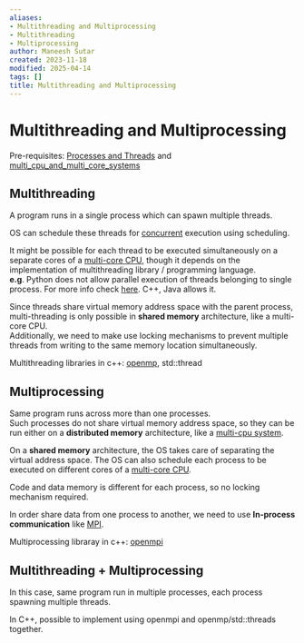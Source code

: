 ```yaml
---
aliases:
- Multithreading and Multiprocessing
- Multithreading
- Multiprocessing
author: Maneesh Sutar
created: 2023-11-18
modified: 2025-04-14
tags: []
title: Multithreading and Multiprocessing
---
```


# Multithreading and Multiprocessing

Pre-requisites: [Processes and Threads](program_processes_threads.md) and [multi_cpu_and_multi_core_systems](multi_cpu_and_multi_core_systems.md)

## Multithreading

A program runs in a single process which can spawn multiple threads.

OS can schedule these threads for [concurrent](./concurrency.md) execution using scheduling.

It might be possible for each thread to be executed simultaneously on a separate cores of a [multi-core CPU](multi_cpu_and_multi_core_systems.md), though it depends on the implementation of multithreading library / programming language.  
**e.g**. Python does not allow parallel execution of threads belonging to single process. For more info check [here](../Python/Multithreading_vs_Multiprocessing_in_python.md). C++, Java allows it.

Since threads share virtual memory address space with the parent process, multi-threading is only possible in **shared memory** architecture, like a multi-core CPU.  
Additionally, we need to make use locking mechanisms to prevent multiple threads from writing to the same memory location simultaneously.

Multithreading libraries in c++: [openmp](https://www.openmp.org/), std::thread

## Multiprocessing

Same program runs across more than one processes.  
Such processes do not share virtual memory address space, so they can be run either on a **distributed memory** architecture, like a [multi-cpu system](multi_cpu_and_multi_core_systems.md).

On a **shared memory** architecture, the OS takes care of separating the virtual address space. The OS can also schedule each process to be executed on different cores of a [multi-core CPU](multi_cpu_and_multi_core_systems.md).

Code and data memory is different for each process, so no locking mechanism required.

In order share data from one process to another, we need to use **In-process communication** like [MPI](https://www.mpi-forum.org/).

Multiprocessing libraray in c++: [openmpi](https://www.open-mpi.org/)

## Multithreading + Multiprocessing

In this case, same program run in multiple processes, each process spawning multiple threads.

In C++, possible to implement using openmpi and openmp/std::threads together.

